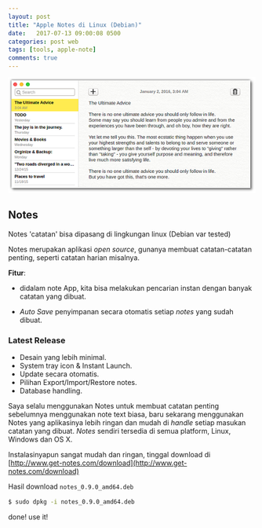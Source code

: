 ```yaml
---
layout: post
title: "Apple Notes di Linux (Debian)"
date:   2017-07-13 09:00:08 0500
categories: post web
tags: [tools, apple-note]
comments: true
---
```

![apple notes](/assets/img/nt/no.png)

## Notes

Notes 'catatan' bisa dipasang di lingkungan linux (Debian var tested)

Notes merupakan aplikasi *open source*, gunanya membuat catatan-catatan penting, seperti catatan harian misalnya.

**Fitur**:

- didalam note App, kita bisa melakukan pencarian instan dengan banyak catatan yang dibuat.

- *Auto Save* penyimpanan secara otomatis setiap *notes* yang sudah dibuat.

### Latest Release

- Desain yang lebih minimal.
- System tray icon & Instant Launch.
- Update secara otomatis.
- Pilihan Export/Import/Restore notes.
- Database handling.

Saya selalu menggunakan Notes untuk membuat catatan penting sebelumnya menggunakan note text biasa, baru sekarang menggunakan Notes yang aplikasinya lebih ringan dan mudah di *handle* setiap masukan catatan yang dibuat. *Notes* sendiri tersedia di semua platform, Linux, Windows dan OS X.

Instalasinyapun sangat mudah dan ringan, tinggal download di [http://www.get-notes.com/download](http://www.get-notes.com/download)

Hasil download `notes_0.9.0_amd64.deb`

``` bash
$ sudo dpkg -i notes_0.9.0_amd64.deb
```

done! use it!